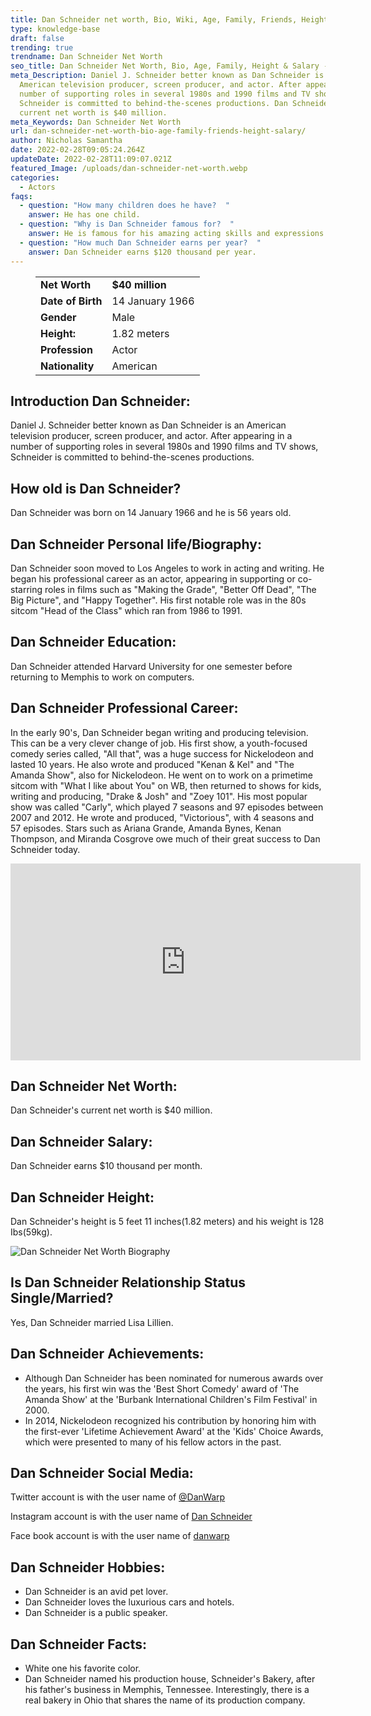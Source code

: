 ```yaml
---
title: Dan Schneider net worth, Bio, Wiki, Age, Family, Friends, Height & Salary
type: knowledge-base
draft: false
trending: true
trendname: Dan Schneider Net Worth
seo_title: Dan Schneider Net Worth, Bio, Age, Family, Height & Salary - WorthKnow
meta_Description: Daniel J. Schneider better known as Dan Schneider is an
  American television producer, screen producer, and actor. After appearing in a
  number of supporting roles in several 1980s and 1990 films and TV shows,
  Schneider is committed to behind-the-scenes productions. Dan Schneider's
  current net worth is $40 million.
meta_Keywords: Dan Schneider Net Worth
url: dan-schneider-net-worth-bio-age-family-friends-height-salary/
author: Nicholas Samantha
date: 2022-02-28T09:05:24.264Z
updateDate: 2022-02-28T11:09:07.021Z
featured_Image: /uploads/dan-schneider-net-worth.webp
categories:
  - Actors
faqs:
  - question: "How many children does he have?  "
    answer: He has one child.
  - question: "Why is Dan Schneider famous for?  "
    answer: He is famous for his amazing acting skills and expressions.
  - question: "How much Dan Schneider earns per year?  "
    answer: Dan Schneider earns $120 thousand per year.
---
```

<figure class="wp-block-table is-style-stripes">
  <table>
    <tbody>
      <tr>
        <td>
          <strong>Net Worth</strong>
        </td>
        <td>
          <strong>$40 million</strong>
        </td>
      </tr>
      <tr>
        <td>
          <strong>Date of Birth</strong>
        </td>
        <td>14 January 1966</td>
      </tr>
      <tr>
        <td>
          <strong>Gender</strong>
        </td>
        <td>Male</td>
      </tr>
      <tr>
        <td>
          <strong>Height:</strong>
        </td>
        <td>1.82 meters</td>
      </tr>
      <tr>
        <td>
          <strong>Profession</strong>
        </td>
        <td>Actor</td>
      </tr>
      <tr>
        <td>
          <strong>Nationality</strong>
        </td>
        <td>American</td>
      </tr>
    </tbody>
  </table>
</figure>

## **Introduction Dan Schneider:**

Daniel J. Schneider better known as Dan Schneider is an American television producer, screen producer, and actor. After appearing in a number of supporting roles in several 1980s and 1990 films and TV shows, Schneider is committed to behind-the-scenes productions.

## **How old is Dan Schneider?**

Dan Schneider was born on 14 January 1966 and he is 56 years old.

## **Dan Schneider Personal life/Biography:**

Dan Schneider soon moved to Los Angeles to work in acting and writing. He began his professional career as an actor, appearing in supporting or co-starring roles in films such as "Making the Grade", "Better Off Dead", "The Big Picture", and "Happy Together". His first notable role was in the 80s sitcom "Head of the Class" which ran from 1986 to 1991.

## **Dan Schneider Education:**

Dan Schneider attended Harvard University for one semester before returning to Memphis to work on computers.

## **Dan Schneider Professional Career:**

In the early 90's, Dan Schneider began writing and producing television. This can be a very clever change of job. His first show, a youth-focused comedy series called, "All that", was a huge success for Nickelodeon and lasted 10 years. He also wrote and produced "Kenan & Kel" and "The Amanda Show", also for Nickelodeon. He went on to work on a primetime sitcom with "What I like about You" on WB, then returned to shows for kids, writing and producing, "Drake & Josh" and "Zoey 101". His most popular show was called "Carly", which played 7 seasons and 97 episodes between 2007 and 2012. He wrote and produced, "Victorious", with 4 seasons and 57 episodes. Stars such as Ariana Grande, Amanda Bynes, Kenan Thompson, and Miranda Cosgrove owe much of their great success to Dan Schneider today.

<iframe width="560" height="315" src="https://www.youtube.com/embed/myZbCH3wpCs" title="YouTube video player" frameborder="0" allow="accelerometer; autoplay; clipboard-write; encrypted-media; gyroscope; picture-in-picture" allowfullscreen></iframe>

## **Dan Schneider Net Worth:**

Dan Schneider's current net worth is $40 million.

## **Dan Schneider Salary:**

Dan Schneider earns $10 thousand per month.

## **Dan Schneider Height:**

Dan Schneider's height is 5 feet 11 inches(1.82 meters) and his weight is 128 Ibs(59kg).

![Dan Schneider Net Worth Biography](/uploads/dan-schneider-net-worth-biography.webp)

## **Is Dan Schneider Relationship Status Single/Married?**

Yes, Dan Schneider married Lisa Lillien.

## **Dan Schneider Achievements:**

* Although Dan Schneider has been nominated for numerous awards over the years, his first win was the 'Best Short Comedy' award of 'The Amanda Show' at the 'Burbank International Children's Film Festival' in 2000.
* In 2014, Nickelodeon recognized his contribution by honoring him with the first-ever 'Lifetime Achievement Award' at the 'Kids' Choice Awards, which were presented to many of his fellow actors in the past.

## **Dan Schneider Social Media:**

Twitter account is with the user name of <a href="https://twitter.com/danwarp" rel="nofollow">@DanWarp</a>

Instagram account is with the user name of <a href="https://www.facebook.com/DanWarp" rel="nofollow">Dan Schneider</a>

Face book account is with the user name of <a href="https://www.instagram.com/danwarp/" rel="nofollow">danwarp</a>

## Dan Schneider Hobbies:

* Dan Schneider is an avid pet lover.
* Dan Schneider loves the luxurious cars and hotels.
* Dan Schneider is a public speaker.

## **Dan Schneider Facts:**

* White one his favorite color.
* Dan Schneider named his production house, Schneider's Bakery, after his father's business in Memphis, Tennessee. Interestingly, there is a real bakery in Ohio that shares the name of its production company.